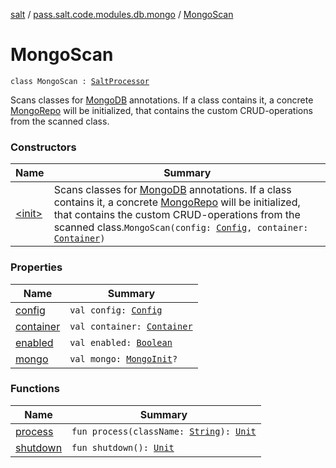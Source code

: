[salt](../../index.md) / [pass.salt.code.modules.db.mongo](../index.md) / [MongoScan](./index.md)

# MongoScan

`class MongoScan : `[`SaltProcessor`](../../pass.salt.code.modules/-salt-processor/index.md)

Scans classes for [MongoDB](../../pass.salt.code.annotations/-mongo-d-b/index.md) annotations.
If a class contains it, a concrete [MongoRepo](../-mongo-repo/index.md) will be initialized,
that contains the custom CRUD-operations from the scanned class.

### Constructors

| Name | Summary |
|---|---|
| [&lt;init&gt;](-init-.md) | Scans classes for [MongoDB](../../pass.salt.code.annotations/-mongo-d-b/index.md) annotations. If a class contains it, a concrete [MongoRepo](../-mongo-repo/index.md) will be initialized, that contains the custom CRUD-operations from the scanned class.`MongoScan(config: `[`Config`](../../pass.salt.code.loader.config/-config/index.md)`, container: `[`Container`](../../pass.salt.code.container/-container/index.md)`)` |

### Properties

| Name | Summary |
|---|---|
| [config](config.md) | `val config: `[`Config`](../../pass.salt.code.loader.config/-config/index.md) |
| [container](container.md) | `val container: `[`Container`](../../pass.salt.code.container/-container/index.md) |
| [enabled](enabled.md) | `val enabled: `[`Boolean`](https://kotlinlang.org/api/latest/jvm/stdlib/kotlin/-boolean/index.html) |
| [mongo](mongo.md) | `val mongo: `[`MongoInit`](../-mongo-init/index.md)`?` |

### Functions

| Name | Summary |
|---|---|
| [process](process.md) | `fun process(className: `[`String`](https://kotlinlang.org/api/latest/jvm/stdlib/kotlin/-string/index.html)`): `[`Unit`](https://kotlinlang.org/api/latest/jvm/stdlib/kotlin/-unit/index.html) |
| [shutdown](shutdown.md) | `fun shutdown(): `[`Unit`](https://kotlinlang.org/api/latest/jvm/stdlib/kotlin/-unit/index.html) |
